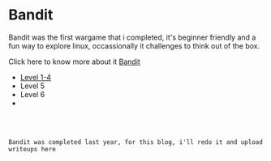 # Bandit 

Bandit was the first wargame that i completed, it's beginner friendly and a fun way to explore linux, occassionally it challenges to think out of the box.

Click here to know more about it [Bandit](https://overthewire.org/wargames/bandit/)

- [Level 1-4](./Level1-4.md)
- Level 5
- Level 6
- 









<br/>
<br/>


```
Bandit was completed last year, for this blog, i'll redo it and upload writeups here
```
